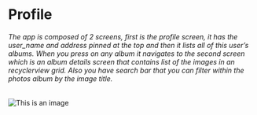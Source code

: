 # Profile
###### The app is composed of 2 screens, first is the profile screen, it has the user_name and address pinned at the top and then it lists all of this user’s albums. When you press on any album it navigates to the second screen which is an album details screen that contains list of the images in an recyclerview grid. Also you have search bar that you can filter within the photos album by the  image title.

![This is an image](https://drive.google.com/file/d/1fF21XtPBbh2H8DorKG7rrMKigwkQ3C8R/view?usp=sharing)


